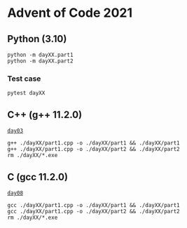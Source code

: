 # Advent of Code 2021

## Python (3.10)
```console
python -m dayXX.part1
python -m dayXX.part2
```

### Test case
```console
pytest dayXX
```

## C++ (g++ 11.2.0)
[`day03`](/day03)
```console
g++ ./dayXX/part1.cpp -o ./dayXX/part1 && ./dayXX/part1
g++ ./dayXX/part1.cpp -o ./dayXX/part2 && ./dayXX/part2
rm ./dayXX/*.exe
```

## C (gcc 11.2.0)
[`day08`](/day08)
```console
gcc ./dayXX/part1.cpp -o ./dayXX/part1 && ./dayXX/part1
gcc ./dayXX/part1.cpp -o ./dayXX/part2 && ./dayXX/part2
rm ./dayXX/*.exe
```
